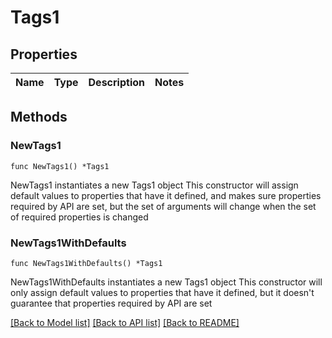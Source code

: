 # Tags1

## Properties

Name | Type | Description | Notes
------------ | ------------- | ------------- | -------------

## Methods

### NewTags1

`func NewTags1() *Tags1`

NewTags1 instantiates a new Tags1 object
This constructor will assign default values to properties that have it defined,
and makes sure properties required by API are set, but the set of arguments
will change when the set of required properties is changed

### NewTags1WithDefaults

`func NewTags1WithDefaults() *Tags1`

NewTags1WithDefaults instantiates a new Tags1 object
This constructor will only assign default values to properties that have it defined,
but it doesn't guarantee that properties required by API are set


[[Back to Model list]](../README.md#documentation-for-models) [[Back to API list]](../README.md#documentation-for-api-endpoints) [[Back to README]](../README.md)


